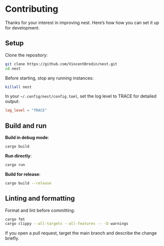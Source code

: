 # Contributing

Thanks for your interest in improving nest.
Here’s how how you can set it up for development.

## Setup

Clone the repository:

```bash
git clone https://github.com/VincentBrodin/nest.git
cd nest
```

Before starting, stop any running instances:

```bash
killall nest
```

In your `~/.config/nest/config.toml`, set the log level to TRACE for detailed output:
```toml
log_level = "TRACE"
```

## Build and run
**Build in debug mode**:
```bash
cargo build
```

**Run directly**:
```bash
cargo run
```

**Build for release**:
```bash
cargo build --release
```
## Linting and formatting
Format and lint before committing:
```bash
cargo fmt
cargo clippy --all-targets --all-features -- -D warnings
```

If you open a pull request, target the main branch and describe the change briefly.
